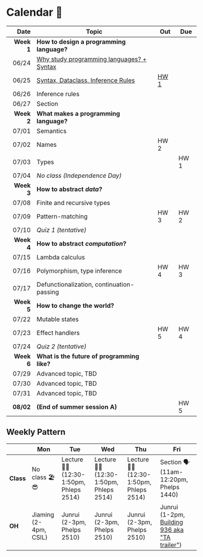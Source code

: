 # Calendar 📅



|       Date | Topic                                                                | Out                       | Due  |
| ---------: | -------------------------------------------------------------------- | ------------------------- | ---- |
| **Week 1** | **How to design a programming language?**                            |                           |      |
|      06/24 | [Why study programming languages? + Syntax](./lecture-notes/0624.md) |                           |      |
|      06/25 | [Syntax, Dataclass, Inference Rules](./lecture-notes/0625.md)        | [HW 1](./assignments/hw1) |      |
|      06/26 | Inference rules                                                      |                           |      |
|      06/27 | Section                                                              |                           |      |
| **Week 2** | **What makes a programming language?**                               |                           |      |
|      07/01 | Semantics                                                            |                           |      |
|      07/02 | Names                                                                | HW 2                      |      |
|      07/03 | Types                                                                |                           | HW 1 |
|      07/04 | *No class (Independence Day)*                                        |                           |      |
| **Week 3** | **How to abstract *data*?**                                          |                           |      |
|      07/08 | Finite and recursive types                                           |                           |      |
|      07/09 | Pattern-matching                                                     | HW 3                      | HW 2 |
|      07/10 | *Quiz 1 (tentative)*                                                 |                           |      |
| **Week 4** | **How to abstract *computation*?**                                   |                           |      |
|      07/15 | Lambda calculus                                                      |                           |      |
|      07/16 | Polymorphism, type inference                                         | HW 4                      | HW 3 |
|      07/17 | Defunctionalization, continuation-passing                            |                           |      |
| **Week 5** | **How to change the world?**                                         |                           |      |
|      07/22 | Mutable states                                                       |                           |      |
|      07/23 | Effect handlers                                                      | HW 5                      | HW 4 |
|      07/24 | *Quiz 2 (tentative)*                                                 |                           |      |
| **Week 6** | **What is the future of programming like?**                          |                           |      |
|      07/29 | Advanced topic, TBD                                                  |                           |      |
|      07/30 | Advanced topic, TBD                                                  |                           |      |
|      07/31 | Advanced topic, TBD                                                  |                           |      |
|  **08/02** | **(End of summer session A)**                                        |                           | HW 5 |


## Weekly Pattern

|           | Mon                        | Tue                                             | Wed                                             | Thu                                             | Fri                                                                                                                    |
| --------- | -------------------------- | ----------------------------------------------- | ----------------------------------------------- | ----------------------------------------------- | ---------------------------------------------------------------------------------------------------------------------- |
| **Class** | No class 🏖️😎                | Lecture 🧑‍🏫 <br> (12:30-1:50pm, <br> Phleps 2514) | Lecture 🧑‍🏫 <br> (12:30-1:50pm, <br> Phleps 2514) | Lecture 🧑‍🏫 <br> (12:30-1:50pm, <br> Phleps 2514) | Section 🗣️ <br> (11am-12:20pm, <br> Phelps 1440)                                                                        |
| **OH**    | Jiaming <br> (2-4pm, CSIL) | Junrui <br> (2-3pm, Phelps 2510)                | Junrui <br> (2-3pm, Phelps 2510)                | Junrui <br> (2-3pm, Phelps 2510)                | Junrui <br> (1-2pm, [Building 936 aka "TA trailer"](https://ucsb-cs8.github.io/w20/info/mentorPhotos/trailer-map.png)) |


<!-- |      07/29 | Curry-Howard correspondence                 |      |      |
|      07/30 | Codata, objects, subtyping, infinity        |      |      |
|      07/31 | It's lambda calculus all the way down!      |      |      | -->
